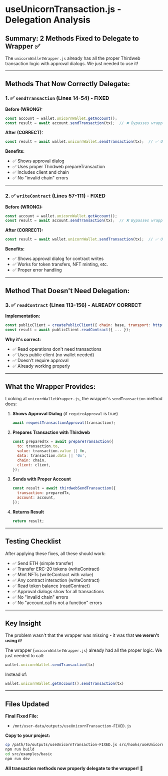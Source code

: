 # useUnicornTransaction.js - Delegation Analysis

## Summary: 2 Methods Fixed to Delegate to Wrapper ✅

The `unicornWalletWrapper.js` already has all the proper Thirdweb transaction logic with approval dialogs. We just needed to use it!

---

## Methods That Now Correctly Delegate:

### 1. ✅ `sendTransaction` (Lines 14-54) - FIXED
**Before (WRONG):**
```javascript
const account = wallet.unicornWallet.getAccount();
const result = await account.sendTransaction(tx);  // ❌ Bypasses wrapper
```

**After (CORRECT):**
```javascript
const result = await wallet.unicornWallet.sendTransaction(tx);  // ✅ Uses wrapper
```

**Benefits:**
- ✅ Shows approval dialog
- ✅ Uses proper Thirdweb prepareTransaction
- ✅ Includes client and chain
- ✅ No "invalid chain" errors

---

### 2. ✅ `writeContract` (Lines 57-111) - FIXED
**Before (WRONG):**
```javascript
const account = wallet.unicornWallet.getAccount();
const result = await account.sendTransaction(tx);  // ❌ Bypasses wrapper
```

**After (CORRECT):**
```javascript
const result = await wallet.unicornWallet.sendTransaction(tx);  // ✅ Uses wrapper
```

**Benefits:**
- ✅ Shows approval dialog for contract writes
- ✅ Works for token transfers, NFT minting, etc.
- ✅ Proper error handling

---

## Method That Doesn't Need Delegation:

### 3. ✅ `readContract` (Lines 113-156) - ALREADY CORRECT
**Implementation:**
```javascript
const publicClient = createPublicClient({ chain: base, transport: http() });
const result = await publicClient.readContract({ ... });
```

**Why it's correct:**
- ✅ Read operations don't need transactions
- ✅ Uses public client (no wallet needed)
- ✅ Doesn't require approval
- ✅ Already working properly

---

## What the Wrapper Provides:

Looking at `unicornWalletWrapper.js`, the wrapper's `sendTransaction` method does:

1. **Shows Approval Dialog** (if `requireApproval` is true)
   ```javascript
   await requestTransactionApproval(transaction);
   ```

2. **Prepares Transaction with Thirdweb**
   ```javascript
   const preparedTx = await prepareTransaction({
     to: transaction.to,
     value: transaction.value || 0n,
     data: transaction.data || '0x',
     chain: chain,
     client: client,
   });
   ```

3. **Sends with Proper Account**
   ```javascript
   const result = await thirdwebSendTransaction({
     transaction: preparedTx,
     account: account,
   });
   ```

4. **Returns Result**
   ```javascript
   return result;
   ```

---

## Testing Checklist

After applying these fixes, all these should work:

- ✅ Send ETH (simple transfer)
- ✅ Transfer ERC-20 tokens (writeContract)
- ✅ Mint NFTs (writeContract with value)
- ✅ Any contract interaction (writeContract)
- ✅ Read token balance (readContract)
- ✅ Approval dialogs show for all transactions
- ✅ No "invalid chain" errors
- ✅ No "account.call is not a function" errors

---

## Key Insight

The problem wasn't that the wrapper was missing - it was that **we weren't using it**!

The wrapper (`unicornWalletWrapper.js`) already had all the proper logic. We just needed to call:
```javascript
wallet.unicornWallet.sendTransaction(tx)
```

Instead of:
```javascript
wallet.unicornWallet.getAccount().sendTransaction(tx)
```

---

## Files Updated

**Final Fixed File:**
- `/mnt/user-data/outputs/useUnicornTransaction-FIXED.js`

**Copy to your project:**
```bash
cp /path/to/outputs/useUnicornTransaction-FIXED.js src/hooks/useUnicornTransaction.js
npm run build
cd src/examples/basic
npm run dev
```

**All transaction methods now properly delegate to the wrapper!** 🎉
